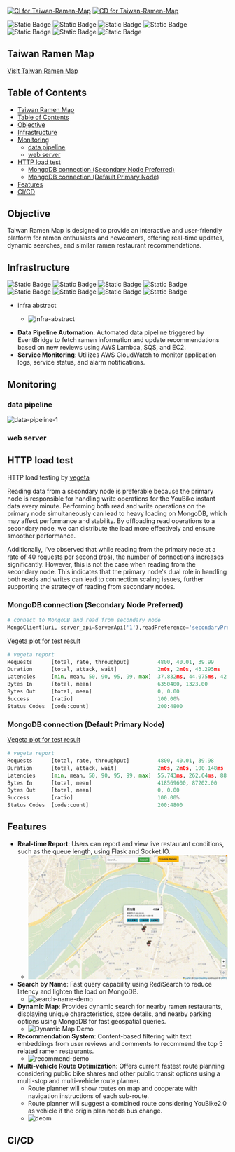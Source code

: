 [![CI for Taiwan-Ramen-Map](https://github.com/CCL-Chun/Taiwan-Ramen-Map/actions/workflows/CI.yml/badge.svg)](https://github.com/CCL-Chun/Taiwan-Ramen-Map/actions/workflows/CI.yml)
[![CD for Taiwan-Ramen-Map](https://github.com/CCL-Chun/Taiwan-Ramen-Map/actions/workflows/deploy.yml/badge.svg)](https://github.com/CCL-Chun/Taiwan-Ramen-Map/actions/workflows/deploy.yml)

![Static Badge](https://img.shields.io/badge/Python-3.12.2-blue?style=plastic&logo=python)
![Static Badge](https://img.shields.io/badge/Flask-2.3.1-orange?style=plastic&logo=flask)
![Static Badge](https://img.shields.io/badge/Socket.IO-4.7.4-white?style=plastic&logo=socket.io&labelColor=black)
![Static Badge](https://img.shields.io/badge/Redis--stack-7.2.0--v10-%23FF0000?style=plastic&logo=Redis&labelColor=white)
![Static Badge](https://img.shields.io/badge/Selenium-4.20.0-50C878?style=plastic&logo=selenium)
![Static Badge](https://img.shields.io/badge/Leaflet-1.9.4-blue?style=plastic&logo=leaflet&labelColor=green)
![Static Badge](https://img.shields.io/badge/Bootstrap-5.1.3-purple?style=plastic&logo=Bootstrap&labelColor=white)


## Taiwan Ramen Map

[Visit Taiwan Ramen Map](https://ramentaiwan.info)

## Table of Contents
- [Taiwan Ramen Map](#taiwan-ramen-map)
- [Table of Contents](#table-of-contents)
- [Objective](#objective)
- [Infrastructure](#infrastructure)
- [Monitoring](#monitoring)
  - [data pipeline](#data-pipeline)
  - [web server](#web-server)
- [HTTP load test](#http-load-test)
  - [MongoDB connection (Secondary Node Preferred)](#mongodb-connection-secondary-node-preferred)
  - [MongoDB connection (Default Primary Node)](#mongodb-connection-default-primary-node)
- [Features](#features)
- [CI/CD](#cicd)
## Objective
Taiwan Ramen Map is designed to provide an interactive and user-friendly platform for ramen enthusiasts and newcomers, offering real-time updates, dynamic searches, and similar ramen restaurant recommendations.

## Infrastructure
![Static Badge](https://img.shields.io/badge/MongoDB-lightgreen?style=plastic&logo=mongodb)
![Static Badge](https://img.shields.io/badge/Docker-blue?style=plastic&logo=docker&logoColor=white)
![Static Badge](https://img.shields.io/badge/nginx-white?style=plastic&logo=nginx&logoColor=%234CBB17)
![Static Badge](https://img.shields.io/badge/EC2-AWS-orange?style=plastic&logo=amazon-ec2)
![Static Badge](https://img.shields.io/badge/Lambda-AWS-orange?style=plastic&logo=aws-lambda)
![Static Badge](https://img.shields.io/badge/SQS-AWS-orange?style=plastic&logo=amazon-sqs)
![Static Badge](https://img.shields.io/badge/CloudWatch-AWS-orange?style=plastic&logo=amazon-cloudwatch)
![Static Badge](https://img.shields.io/badge/S3-AWS-orange?style=plastic&logo=amazon-s3)

* infra abstract

  - ![infra-abstract](https://github.com/CCL-Chun/Taiwan-Ramen-Map/assets/56715642/f62c9b5f-f8f1-43c8-aa97-c7a40efe240e)
- **Data Pipeline Automation**: Automated data pipeline triggered by EventBridge to fetch ramen information and update recommendations based on new reviews using AWS Lambda, SQS, and EC2.
- **Service Monitoring**: Utilizes AWS CloudWatch to monitor application logs, service status, and alarm notifications.


## Monitoring
### data pipeline
![data-pipeline-1](https://github.com/CCL-Chun/Taiwan-Ramen-Map/assets/56715642/da229b12-de6b-4154-b759-3184792b8b4b)

### web server


## HTTP load test
HTTP load testing by [vegeta](https://github.com/tsenart/vegeta?tab=readme-ov-file)

Reading data from a secondary node is preferable because the primary node is responsible for handling write operations for the YouBike instant data every minute. Performing both read and write operations on the primary node simultaneously can lead to heavy loading on MongoDB, which may affect performance and stability. By offloading read operations to a secondary node, we can distribute the load more effectively and ensure smoother performance.

Additionally, I've observed that while reading from the primary node at a rate of 40 requests per second (rps), the number of connections increases significantly. However, this is not the case when reading from the secondary node. This indicates that the primary node's dual role in handling both reads and writes can lead to connection scaling issues, further supporting the strategy of reading from secondary nodes.
### MongoDB connection (Secondary Node Preferred)
```python
# connect to MongoDB and read from secondary node
MongoClient(uri, server_api=ServerApi('1'),readPreference='secondaryPreferred')
```
[Vegeta plot for test result](https://ccl-chun.github.io/Taiwan-Ramen-Map/vegeta_test/results_ramens_details_rps40_secondary.html)
```python
# vegeta report
Requests      [total, rate, throughput]         4800, 40.01, 39.99
Duration      [total, attack, wait]             2m0s, 2m0s, 43.295ms
Latencies     [min, mean, 50, 90, 95, 99, max]  37.832ms, 44.075ms, 42.226ms, 47.095ms, 53.153ms, 88.793ms, 333.181ms
Bytes In      [total, mean]                     6350400, 1323.00
Bytes Out     [total, mean]                     0, 0.00
Success       [ratio]                           100.00%
Status Codes  [code:count]                      200:4800
```
### MongoDB connection (Default Primary Node)
[Vegeta plot for test result](https://ccl-chun.github.io/Taiwan-Ramen-Map/vegeta_test/results_ramens_details_rps40.html)
```python
# vegeta report
Requests      [total, rate, throughput]         4800, 40.01, 39.98
Duration      [total, attack, wait]             2m0s, 2m0s, 100.148ms
Latencies     [min, mean, 50, 90, 95, 99, max]  55.743ms, 262.64ms, 88.694ms, 920.439ms, 1.319s, 2.048s, 3.318s
Bytes In      [total, mean]                     418569600, 87202.00
Bytes Out     [total, mean]                     0, 0.00
Success       [ratio]                           100.00%
Status Codes  [code:count]                      200:4800
```


## Features
- **Real-time Report**: Users can report and view live restaurant conditions, such as the queue length, using Flask and Socket.IO.
  - ![demo](https://github.com/CCL-Chun/Taiwan-Ramen-Map/blob/4c2fc8a4250271334e2650294aed02075e2fe4d1/real-time-demo.gif)
- **Search by Name**: Fast query capability using RediSearch to reduce latency and lighten the load on MongoDB.
  - ![search-name-demo](https://github.com/CCL-Chun/Taiwan-Ramen-Map/blob/4c2fc8a4250271334e2650294aed02075e2fe4d1/search-name-demo.gif)
- **Dynamic Map**: Provides dynamic search for nearby ramen restaurants, displaying unique characteristics, store details, and nearby parking options using MongoDB for fast geospatial queries.
  - ![Dynamic Map Demo](https://github.com/CCL-Chun/Taiwan-Ramen-Map/blob/4c2fc8a4250271334e2650294aed02075e2fe4d1/dynamic-map-demo.gif)
- **Recommendation System**: Content-based filtering with text embeddings from user reviews and comments to recommend the top 5 related ramen restaurants.
  - <img width="397" alt="recommend-demo" src="https://github.com/CCL-Chun/Taiwan-Ramen-Map/assets/56715642/7545b416-ecd2-4263-a962-2e7f4c0c0d95">
- **Multi-vehicle Route Optimization**: Offers current fastest route planning considering public bike shares and other public transit options using a multi-stop and multi-vehicle route planner.
  - Route planner will show routes on map and cooperate with navigation instructions of each sub-route.
  - Route planner will suggest a combined route considering YouBike2.0 as vehicle if the origin plan needs bus change.
  - ![deom](https://github.com/CCL-Chun/Taiwan-Ramen-Map/blob/4c2fc8a4250271334e2650294aed02075e2fe4d1/route-plan-demo.gif)



## CI/CD
